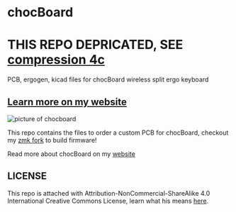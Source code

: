 # chocBoard
# THIS REPO DEPRICATED, SEE [compression 4c](https://github.com/compressionKeyboards/compression4c)
PCB, ergogen, kicad files for chocBoard wireless split ergo keyboard
## [Learn more on my website](https://www.hermanoff.dev/content/chocBoard)
![picture of chocboard](https://github.com/xpsKING/portfolio/blob/master/src/Content/markdown/images/chocBoardCover.jpeg?raw=true)

This repo contains the files to order a custom PCB for chocBoard, checkout my [zmk fork](https://github.com/xpsKING/zmk) to build firmware!

Read more about chocBoard on my [website](https://hermanoff.dev)

## LICENSE
This repo is attached with Attribution-NonCommercial-ShareAlike 4.0 International Creative Commons License, learn what his means [here](https://creativecommons.org/licenses/by-nc-sa/4.0/).


